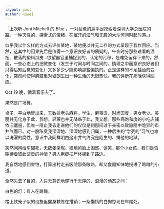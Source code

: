```yaml
---
layout: post
author: Ruwei
---
```


「上次听 Joni Mitchell 的 *Blue* ，一对疲惫的扁平足摸索着深圳大学总医院的路。一种天性的、探索式的情绪，在催汗的湿气和无趣的大沙河间时起时落。」

似乎我以什么样的方式去评价某地，某地便以并无二样的方式呈现于我作回应。当然，这其中的因果先后是值得一个意识良好者的质疑的。午夜时分那些难看的酒相、散落的塑料瓜皮...欲望器官里捕捉到的、认定的污秽，是难免留存下来的。然而，一些心态上的细微变化（发生于时间与时间之间的、情理之中而意识良好者们只得后知后觉的变化）又多多少少能影响那些偏执的。正是这样的不足挂齿的变化，突然间使得胸腔里对塘朗生出一种生活的无限热忱。我的评断在那晚获得回应。

Oct 19 晚，循着音乐去了。

果然是广场舞。

桌子，平白地冒出来，无数排老头麻将。学生，麻辣烫，时尚国度，男女老少。美丽并无化身于此，我想。轻蔑也并无降临于此，我又想。那些高饱和度的小吃店铺依旧邋遢，但唯一阻止我去走进他们的仅仅是刹那间过于亲密以致隐隐中诡异的市井气而已。对一股陈臭我深深地、深深地感到归属，一种后生的“学究的”习气也难以洗濯的腐性。意识中我同样明白这市井气终究是陌生的、排他的地狱。

突然间狗给车碾死，无数张亲昵、猥琐的脸上困惑、谑笑...那个小女孩，我们是否期待着彼此谴责的神情？男人用脚把尸体挪到了路边。

我自然地感到害怕，打算出村走去医院那条敞路，却又食髓知味地拐进了略暗的小道。

全然失去了目的，人只无意识地穿行于无序的、浪漫的动态之间：

白色的灯；有人在跳绳。

楼上铁笼子似的设施里健身教练在推销；一条懒惰的白狗惊现在车尾处。